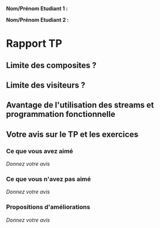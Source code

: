 **Nom/Prénom Etudiant 1 :**

**Nom/Prénom Etudiant 2 :**

# Rapport TP

## Limite des composites ?

## Limite des visiteurs ?

## Avantage de l'utilisation des streams et programmation fonctionnelle

## Votre avis sur le TP et les exercices

### Ce que vous avez aimé

*Donnez votre avis*

### Ce que vous n'avez pas aimé

*Donnez votre avis*

### Propositions d'améliorations

*Donnez votre avis*